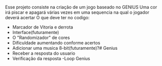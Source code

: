 Esse projeto consiste na criação de um jogo baseado no GENIUS
Uma cor irá piscar e apagará várias vezes em uma sequencia na qual o jogador deverá acertar
O que deve ter no codigo:
- Marcador de Vitoria e derrota
- Interface(futuramente)
- O "Randomizador" de cores
- Dificuldade aumentando conforme acertos
- Adicionar uma musica 8-bit(futuramente)?# Genius
- Receber a resposta do usuario
- Verificação da resposta
-Loop
 Genius
